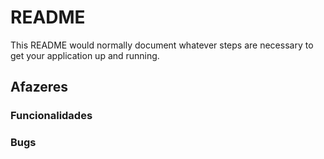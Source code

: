 # README #

This README would normally document whatever steps are necessary to get your application up and running.

## Afazeres ##

### Funcionalidades ###

### Bugs ####

